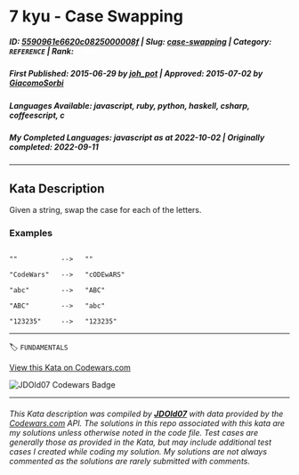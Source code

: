 # 7 kyu - Case Swapping

##### **ID**: [5590961e6620c0825000008f](https://www.codewars.com/kata/5590961e6620c0825000008f) | **Slug**: [case-swapping](https://www.codewars.com/kata/5590961e6620c0825000008f) | **Category**: `REFERENCE` | **Rank**: <span style="color:white">7 kyu</span>

##### **First Published**: 2015-06-29 ***by*** [joh_pot](https://www.codewars.com/users/joh_pot) | **Approved**: 2015-07-02 ***by*** [GiacomoSorbi](https://www.codewars.com/users/GiacomoSorbi)

##### **Languages Available**: javascript, ruby, python, haskell, csharp, coffeescript, c

##### **My Completed Languages**: javascript ***as at*** 2022-10-02 | **Originally completed**: 2022-09-11

---

## Kata Description


Given a string, swap the case for each of the letters.





### Examples



```

""           -->   ""

"CodeWars"   -->   "cODEwARS"

"abc"        -->   "ABC"

"ABC"        -->   "abc"

"123235"     -->   "123235"

```

---


🏷 `FUNDAMENTALS`


[View this Kata on Codewars.com](https://www.codewars.com/kata/5590961e6620c0825000008f)

![](https://www.codewars.com/users/jdold07/badges/large "JDOld07 Codewars Badge")

---

###### *This Kata description was compiled by [**JDOld07**](https://tpstech.dev) with data provided by the [Codewars.com](https://www.codewars.com) API.  The solutions in this repo associated with this kata are my solutions unless otherwise noted in the code file.  Test cases are generally those as provided in the Kata, but may include additional test cases I created while coding my solution.  My solutions are not always commented as the solutions are rarely submitted with comments.*

